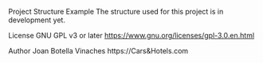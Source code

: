 Project Structure Example
The structure used for this project is in development yet.

License
GNU GPL v3 or later https://www.gnu.org/licenses/gpl-3.0.en.html

Author
Joan Botella Vinaches https://Cars&Hotels.com